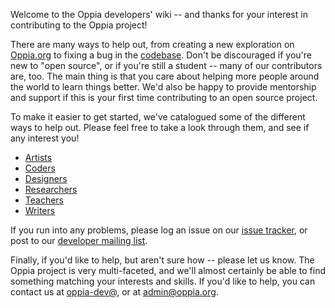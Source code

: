 Welcome to the Oppia developers' wiki -- and thanks for your interest in contributing to the Oppia project!

There are many ways to help out, from creating a new exploration on [Oppia.org](https://www.oppia.org) to fixing a bug in the [codebase](https://github.com/oppia/oppia/). Don't be discouraged if you're new to "open source", or if you're still a student -- many of our contributors are, too. The main thing is that you care about helping more people around the world to learn things better. We'd also be happy to provide mentorship and support if this is your first time contributing to an open source project.

To make it easier to get started, we've catalogued some of the different ways to help out. Please feel free to take a look through them, and see if any interest you!

  * [Artists](https://github.com/oppia/oppia/wiki/Contributing-art-to-Oppia)
  * [Coders](https://github.com/oppia/oppia/blob/develop/CONTRIBUTING.md)
  * [Designers](https://github.com/oppia/oppia/wiki/Contributing-to-Oppia%27s-design)
  * [Researchers](https://github.com/oppia/oppia/wiki/Making-Oppia-better)
  * [Teachers](https://github.com/oppia/oppia/wiki/Contributing-knowledge-to-Oppia)
  * [Writers](https://github.com/oppia/oppia/wiki/Writing-for-Oppia)

If you run into any problems, please log an issue on our [issue tracker](
https://github.com/oppia/oppia/issues/new?title=Describe%20your%20feature%20request%20or%20bug%20report%20succinctly&body=If%20you%27d%20like%20to%20propose%20a%20feature,%20describe%20what%20you%27d%20like%20to%20see.%20Mockups%20would%20be%20great!%0A%0AIf%20you%27re%20reporting%20a%20bug,%20please%20be%20sure%20to%20include%20the%20expected%20behaviour,%20the%20observed%20behaviour,%20and%20steps%20to%20reproduce%20the%20problem.%20Console%20copy-pastes%20and%20any%20background%20on%20the%20environment%20would%20also%20be%20helpful.%0A%0AThanks!), or post to our [developer mailing list](https://groups.google.com/forum/?fromgroups#!forum/oppia-dev).

Finally, if you'd like to help, but aren't sure how -- please let us know. The Oppia project is very multi-faceted, and we'll almost certainly be able to find something matching your interests and skills. If you'd like to help, you can contact us at [oppia-dev@](https://groups.google.com/forum/?fromgroups#!forum/oppia-dev), or at admin@oppia.org.
